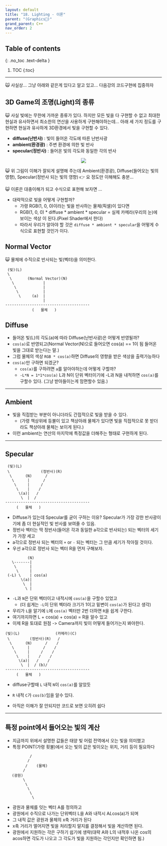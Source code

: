 ```yaml
---
layout: default
title: "18. Lighting - 이론"
parent: "(Graphics🌠)"
grand_parent: C++
nav_order: 2
---
```


## Table of contents
{: .no_toc .text-delta }

1. TOC
{:toc}

---

🙀 사실상... 그냥 아래와 같은게 있다고 알고 있고... 다음강의 코드구현에 집중하자

## 3D Game의 조명(Light)의 종류

😺 사실 빛에는 무한에 가까운 종류가 있다. 하지만 모든 빛을 다 구현할 수 없고 최대한 현실과 유사하면서 최소한의 연산을 사용하게 구현해야하는데... 아래 세 가지 정도를 구현하면 현실과 유사하게 3D환경에서 빛을 구현할 수 있다.

* **diffuse(난반사)** : 빛이 들어온 각도에 따른 난반사광
* **ambient(환경광)** : 주변 환경에 의한 빛 반사
* **specular(정반사)** : 들어온 빛의 각도와 동일한 각의 반사

<p align="center">
  <img src="https://taehyungs-programming-blog.github.io/blog/assets/images/cpp/directx/directx-17-1.png"/>
</p>

😺 위 그림이 이해가 잘되게 설명해 주는데 Ambient(환경광), Diffuse(들어오는 빛의 영향), Specular(정반사 되는 빛의 영향) 👉 요 정도만 이해해도 충분...

😺 이론은 대충이해가 되고 수식으로 표현해 보자면 ...

* 대략적으로 빛을 어떻게 구현할까?
    * 가령 RGB(1, 0, 0)이라는 빛을 반사하는 물체(픽셀)이 있다면
    * RGB(1, 0, 0) * diffuse * ambient * specular = 실제 카메라(우리의 눈)에 보이는 색상 이 된다.(Pixel Shader에서 한다)
    * 따라서 우리가 알아야 할 것은 `diffuse * ambient * specular`을 어떻게 수식으로 표현할 것인가 이다.

## Normal Vector

😺 물체에 수직으로 반사되는 빛(벡터)을 의미한다.

```
 (빛)(L)
 \
  \       (Normal Vector)(N)
   \             |
    \            |
     \           |
      \     (a)  |
                 |
--------------------------------------
            (   물체   )
```

## Diffuse

* 들어온 빛(L)의 각도(a)에 따라 Diffuse(난반사광)은 어떻게 반영될까?
* `cos(a)`로 반영되고(Normal Vector(N)으로 들어오면 cos(a) == 1이 됨 들어온 빛을 그대로 받는다는 말.)
* 그럼 물체의 색상 `RGB * cos(a)`하면 Diffuse의 영향을 받은 색상을 출력가능하다
* `cos(a)`만 구하면 되겠군?
    * `cos(a)`를 구하려면 `a`를 알아야하는데 어떻게 구할까?
    * `-L*N = 1*1*cos(a)` L과 N이 단위 벡터이기에 -L과 N을 내적하면 `cos(a)`를 구할수 있다. (그냥 받아들이는게 맘편할수 있음.)

---

## Ambient

* 빛을 직접받는 부분이 아니더라도 간접적으로 빛을 받을 수 있다.
    * (가령 책상위에 등불이 있고 책상아래 물체가 있다면 빛을 직접적으로 못 받더라도 책상아래 물체는 보이게 된다.)
* 이런 ambient는 연산의 마지막에 특정값을 더해주는 형태로 구현하게 된다.

---

## Specular

```
 (빛)(L)
 \              (정반사)(R)
  \      (N)      /
   \      |      /
    \     |     /
     \    |    /
      \(a)|   /
       \  |  /
--------------------------------------
     (   물체   )
```

* Diffuse가 있는데 Specular를 굳이 구하는 이유? Specular가 가장 강한 반사광이기에 좀 더 현실적인 빛 반사를 보여줄 수 있음.
* 정반사 벡터는 딱 정반사(들어온 각과 동일한 a각으로 반사되는) 되는 벡터의 세기가 가장 세고
* a각으로 정반사 되는 벡터의 `+` or `-` 되는 벡터는 그 만큼 세기가 작아질 것이다.
* 우선 a각으로 정반사 되는 벡터 R을 먼저 구해보자.

```
          (N)
   \-------|
    \      |
     \     |
 (-L) \    | cos(a)
       \(a)|
        \  |
         \ |
```

* `-L`과 `N`은 단위 벡터이고 내적시에 `cos(a)`을 구할수 있었고
    * (더 쉽게는 `-L`이 단위 벡터라 크기가 1이고 밑변이 `cos(a)`가 된다고 생각)
* 우리가 `L`을 알기에 `L`에 `cos(a)` 벡터만 2번 더하면 `R`을 쉽게 구한다.
* 여기까지하면 L + cos(a) + cos(a) = R을 알수 있고
* 이제 R을 토대로 원점 -> Camera까지 빛이 어떻게 들어가는지 봐야한다.

```
(빛)(L)                (카메라)(C)
 \         (정반사)(R)   /
  \      (N)      /    /
   \      |      /    /
    \     |     /    /
     \    |    /    /
      \(a)|   /    /
       \  |  / (b)/
--------------------------------------
     (   물체   )
```

* diffuse구할때 `L` 내적 `N`이 `cos(a)`를 알았듯
* `R` 내적 `C`가 `cos(b)`임을 알수 있다.

* 아직은 이해가 잘 안되지만 코드로 보면 오히려 쉽다

---

## 특정 point에서 들어오는 빛의 계산

* 지금까지 위에서 설명한 값들은 태양 빛 어럼 전역에서 오는 빛을 의미했고
* 특정 POINT(가령 횟불)에서 오는 빛의 값은 빛이오는 위치, 거리 등이 필요하다

```
           /
          /
         /    (물체)
        /
   (광원)
        \
         \
          \
           \
            \
```

* 광원과 물체를 잇는 벡터 A를 정의하고
* 광원에서 수직으로 나가는 단위벡터 L을 A와 내적시 A*L*cos(a)가 되며
* 그 내적 값은 광원과 물체의 x축 거리가 된다
* x축 거리가 멀어지면 빛을 처리할지 말지를 결정해서 빛을 계산하면 된다.
* 광원에서 지원하는 각은 구하기 쉽기에 생략(대략 A와 L의 내적후 나온 cos의 acos하면 각도가 나오고 그 각도가 빛을 지원하는 각인지만 확인하면 됨.)